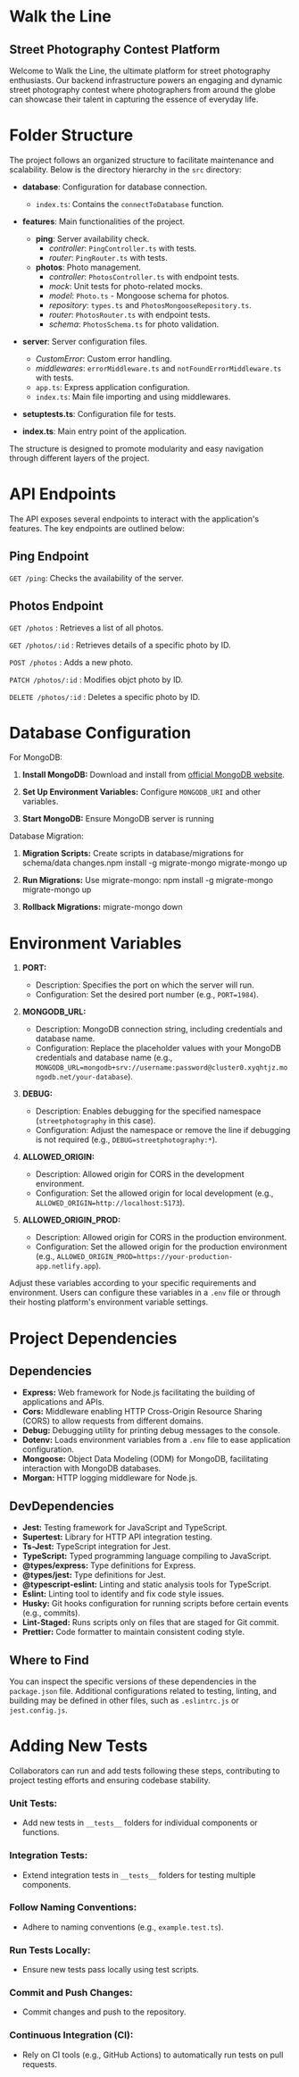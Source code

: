 # Walk the Line

## Street Photography Contest Platform

Welcome to Walk the Line, the ultimate platform for street photography enthusiasts. Our backend infrastructure powers an engaging and dynamic street photography contest where photographers from around the globe can showcase their talent in capturing the essence of everyday life.

# Folder Structure

The project follows an organized structure to facilitate maintenance and scalability. Below is the directory hierarchy in the `src` directory:

- **database**: Configuration for database connection.

  - `index.ts`: Contains the `connectToDatabase` function.

- **features**: Main functionalities of the project.

  - **ping**: Server availability check.
    - _controller_: `PingController.ts` with tests.
    - _router_: `PingRouter.ts` with tests.
  - **photos**: Photo management.
    - _controller_: `PhotosController.ts` with endpoint tests.
    - _mock_: Unit tests for photo-related mocks.
    - _model_: `Photo.ts` - Mongoose schema for photos.
    - _repository_: `types.ts` and `PhotosMongooseRepository.ts`.
    - _router_: `PhotosRouter.ts` with endpoint tests.
    - _schema_: `PhotosSchema.ts` for photo validation.

- **server**: Server configuration files.

  - _CustomError_: Custom error handling.
  - _middlewares_: `errorMiddleware.ts` and `notFoundErrorMiddleware.ts` with tests.
  - `app.ts`: Express application configuration.
  - `index.ts`: Main file importing and using middlewares.

- **setuptests.ts**: Configuration file for tests.

- **index.ts**: Main entry point of the application.

The structure is designed to promote modularity and easy navigation through different layers of the project.

# API Endpoints

The API exposes several endpoints to interact with the application's features. The key endpoints are outlined below:

## Ping Endpoint

`GET /ping`: Checks the availability of the server.

## Photos Endpoint

`GET /photos` : Retrieves a list of all photos.

`GET /photos/:id` : Retrieves details of a specific photo by ID.

`POST /photos` : Adds a new photo.

`PATCH /photos/:id` : Modifies objct photo by ID.

`DELETE /photos/:id` : Deletes a specific photo by ID.

# Database Configuration

For MongoDB:

1. **Install MongoDB:**
   Download and install from [official MongoDB website](https://www.mongodb.com/try/download/community).

2. **Set Up Environment Variables:**
   Configure `MONGODB_URI` and other variables.

3. **Start MongoDB:**
   Ensure MongoDB server is running

Database Migration:

1. **Migration Scripts:**
   Create scripts in database/migrations for schema/data changes.npm install -g migrate-mongo
   migrate-mongo up

2. **Run Migrations:**
   Use migrate-mongo:
   npm install -g migrate-mongo
   migrate-mongo up

3. **Rollback Migrations:**
   migrate-mongo down

# Environment Variables

1. **PORT:**

   - Description: Specifies the port on which the server will run.
   - Configuration: Set the desired port number (e.g., `PORT=1984`).

2. **MONGODB_URL:**

   - Description: MongoDB connection string, including credentials and database name.
   - Configuration: Replace the placeholder values with your MongoDB credentials and database name (e.g., `MONGODB_URL=mongodb+srv://username:password@cluster0.xyqhtjz.mongodb.net/your-database`).

3. **DEBUG:**

   - Description: Enables debugging for the specified namespace (`streetphotography` in this case).
   - Configuration: Adjust the namespace or remove the line if debugging is not required (e.g., `DEBUG=streetphotography:*`).

4. **ALLOWED_ORIGIN:**

   - Description: Allowed origin for CORS in the development environment.
   - Configuration: Set the allowed origin for local development (e.g., `ALLOWED_ORIGIN=http://localhost:5173`).

5. **ALLOWED_ORIGIN_PROD:**
   - Description: Allowed origin for CORS in the production environment.
   - Configuration: Set the allowed origin for the production environment (e.g., `ALLOWED_ORIGIN_PROD=https://your-production-app.netlify.app`).

Adjust these variables according to your specific requirements and environment. Users can configure these variables in a `.env` file or through their hosting platform's environment variable settings.

# Project Dependencies

## Dependencies

- **Express:** Web framework for Node.js facilitating the building of applications and APIs.
- **Cors:** Middleware enabling HTTP Cross-Origin Resource Sharing (CORS) to allow requests from different domains.
- **Debug:** Debugging utility for printing debug messages to the console.
- **Dotenv:** Loads environment variables from a `.env` file to ease application configuration.
- **Mongoose:** Object Data Modeling (ODM) for MongoDB, facilitating interaction with MongoDB databases.
- **Morgan:** HTTP logging middleware for Node.js.

## DevDependencies

- **Jest:** Testing framework for JavaScript and TypeScript.
- **Supertest:** Library for HTTP API integration testing.
- **Ts-Jest:** TypeScript integration for Jest.
- **TypeScript:** Typed programming language compiling to JavaScript.
- **@types/express:** Type definitions for Express.
- **@types/jest:** Type definitions for Jest.
- **@typescript-eslint:** Linting and static analysis tools for TypeScript.
- **Eslint:** Linting tool to identify and fix code style issues.
- **Husky:** Git hooks configuration for running scripts before certain events (e.g., commits).
- **Lint-Staged:** Runs scripts only on files that are staged for Git commit.
- **Prettier:** Code formatter to maintain consistent coding style.

## Where to Find

You can inspect the specific versions of these dependencies in the `package.json` file. Additional configurations related to testing, linting, and building may be defined in other files, such as `.eslintrc.js` or `jest.config.js`.

# Adding New Tests

Collaborators can run and add tests following these steps, contributing to project testing efforts and ensuring codebase stability.

### Unit Tests:

- Add new tests in `__tests__` folders for individual components or functions.

### Integration Tests:

- Extend integration tests in `__tests__` folders for testing multiple components.

### Follow Naming Conventions:

- Adhere to naming conventions (e.g., `example.test.ts`).

### Run Tests Locally:

- Ensure new tests pass locally using test scripts.

### Commit and Push Changes:

- Commit changes and push to the repository.

### Continuous Integration (CI):

- Rely on CI tools (e.g., GitHub Actions) to automatically run tests on pull requests.
